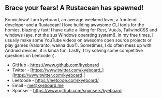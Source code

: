 ## Brace your fears! A Rustacean has spawned!

Konnichiwa! 
I am kyeboard, an average weekend lover, a frontend developer and a Rustacean! I love building awwsome CLI tools for the homies, blazingly fast! I have quite a liking for Rust, VueJs, TailwindCSS and windows (aye, not the sus Windows operating system!). In my free times, I usually make some YouTube videos on awesome open source projects or play games (Valoranto, wanna duo?). Sometimes, I do often mess up with Android devices, it is kinda fun. Lastly, I try solving some competitive questions on Leetcode :).

- GitHub   - https://www.github.com/kyeboard
- Twitter  - [https://www.twitter.com/kyeboard_](https://www.twitter.com/kyeboard_)
- Leetcode - https://leetcode.com/kyeboard/
- Email    - [me@kyeboard.me](mailto:me@kyeboard.me)
- Sponser  - https://www.github.com/sponsers/kyeboard 
